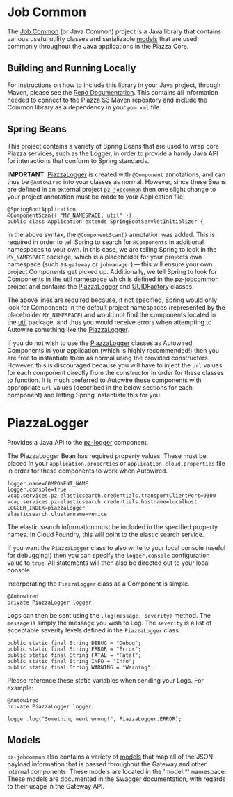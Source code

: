 # Job Common

The [Job Common](https://github.com/venicegeo/pz-jobcommon) (or Java Common) project is a Java library that contains various useful utility classes and serializable [models](https://github.com/venicegeo/pz-jobcommon/tree/master/src/main/java/model/) that are used commonly throughout the Java applications in the Piazza Core.

## Building and Running Locally

For instructions on how to include this library in your Java project, through Maven, please see the [Repo Documentation](https://github.com/venicegeo/pz-jobcommon). This contains all information needed to connect to the Piazza S3 Maven repository and include the Common library as a dependency in your `pom.xml` file.

## Spring Beans

This project contains a variety of Spring Beans that are used to wrap core Piazza services, such as the Logger, in order to provide a handy Java API for interactions that conform to Spring standards.

**IMPORTANT**: 
[PiazzaLogger](https://github.com/venicegeo/pz-javalogger/blob/master/src/main/java/org/slf4j/impl/PiazzaLogger.java) is created with `@Component` annotations, and can thus be `@Autowired` into your classes as normal. However, since these Beans are defined in an external project [`pz-jobcommon`](https://github.com/venicegeo/pz-jobcommon) then one slight change to your project annotation must be made to your Application file:

    @SpringBootApplication
    @ComponentScan({ "MY_NAMESPACE, util" })
    public class Application extends SpringBootServletInitializer {

In the above syntax, the `@ComponentScan()` annotation was added. This is required in order to tell Spring to search for `@Components` in additional namespaces to your own. In this case, we are telling Spring to look in the `MY_NAMESPACE` package, which is a placeholder for your projects own namespace (such as `gateway` or `jobmanager`) — this will ensure your own project Components get picked up. Additionally, we tell Spring to look for Components in the [util](https://github.com/venicegeo/pz-jobcommon/tree/master/src/main/java/util) namespace which is defined in the [pz-jobcommon](https://github.com/venicegeo/pz-jobcommon) project and contains the [PiazzaLogger](https://github.com/venicegeo/pz-javalogger/blob/master/src/main/java/org/slf4j/impl/PiazzaLogger.java) and [UUIDFactory](https://github.com/venicegeo/pz-jobcommon/blob/master/src/main/java/util/UUIDFactory.java) classes.

The above lines are required because, if not specified, Spring would only look for Components in the default project namespaces (represented by the placeholder `MY_NAMESPACE`) and would not find the components located in the [util](https://github.com/venicegeo/pz-jobcommon/tree/master/src/main/java/util) package, and thus you would receive errors when attempting to Autowire something like the [PiazzaLogger](https://github.com/venicegeo/pz-javalogger/blob/master/src/main/java/org/slf4j/impl/PiazzaLogger.java).

If you do not wish to use the [PiazzaLogger](https://github.com/venicegeo/pz-javalogger/blob/master/src/main/java/org/slf4j/impl/PiazzaLogger.java) classes as Autowired Components in your application (which is highly recommended!) then you are free to instantiate them as normal using the provided constructors. However, this is discouraged because you will have to inject the `url` values for each component directly from the constructor in order for these classes to function. It is much preferred to Autowire these components with appropriate `url` values (described in the below sections for each component) and letting Spring instantiate this for you.

# PiazzaLogger

Provides a Java API to the [pz-logger](https://github.com/venicegeo/pz-logger) component.

The PiazzaLogger Bean has required property values. These must be placed in your `application.properties` or `application-cloud.properties` file in order for these components to work when Autowired.

    logger.name=COMPONENT_NAME
    logger.console=true
    vcap.services.pz-elasticsearch.credentials.transportClientPort=9300
    vcap.services.pz-elasticsearch.credentials.hostname=localhost
    LOGGER_INDEX=piazzalogger
    elasticsearch.clustername=venice

The elastic search information must be included in the specified property names. In Cloud Foundry, this will point to the elastic search service.

If you want the `PiazzaLogger` class to also write to your local console (useful for debugging!) then you can specify the `logger.console` configuration value to `true`. All statements will then also be directed out to your local console.

Incorporating the `PiazzaLogger` class as a Component is simple.

    @Autowired
    private PiazzaLogger logger;

Logs can then be sent using the `.log(message, severity)` method. The `message` is simply the message you wish to Log. The `severity` is a list of acceptable severity levels defined in the `PiazzaLogger` class.

    public static final String DEBUG = "Debug";
    public static final String ERROR = "Error";
    public static final String FATAL = "Fatal";
    public static final String INFO = "Info";
    public static final String WARNING = "Warning";

Please reference these static variables when sending your Logs. For example:

    @Autowired
    private PiazzaLogger logger;

    logger.log("Something went wrong!", PiazzaLogger.ERROR);

## Models

`pz-jobcommon` also contains a variety of [models](https://github.com/venicegeo/pz-jobcommon/tree/master/src/main/java/model/) that map all of the JSON payload information that is passed throughout the Gateway and other internal components. These models are located in the 'model.*' namespace. These models are documented in the Swagger documentation, with regards to their usage in the Gateway API.
